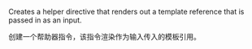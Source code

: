 Creates a helper directive that renders out a template
reference that is passed in as an input.

创建一个帮助器指令，该指令渲染作为输入传入的模板引用。